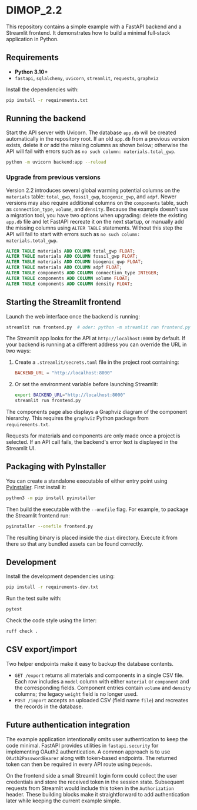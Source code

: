 # DIMOP_2.2

This repository contains a simple example with a FastAPI backend and a Streamlit
frontend. It demonstrates how to build a minimal full‑stack application in
Python.

## Requirements

- **Python 3.10+**
- `fastapi`, `sqlalchemy`, `uvicorn`, `streamlit`, `requests`, `graphviz`

Install the dependencies with:

```bash
pip install -r requirements.txt
```

## Running the backend

Start the API server with Uvicorn. The database `app.db` will be created automatically in the repository root. If an old `app.db` from a previous version exists, delete it or add the missing columns as shown below; otherwise the API will fail with errors such as `no such column: materials.total_gwp`.

```bash
python -m uvicorn backend:app --reload
```

### Upgrade from previous versions

Version 2.2 introduces several global warming potential columns on the `materials` table: `total_gwp`, `fossil_gwp`, `biogenic_gwp`, and `adpf`.
Newer versions may also require additional columns on the `components` table, such as `connection_type`, `volume`, and `density`.
Because the example doesn't use a migration tool, you have two options when upgrading: delete the existing `app.db` file and let FastAPI recreate it on the next startup, or manually add the missing columns using `ALTER TABLE` statements. Without this step the API will fail to start with errors such as `no such column: materials.total_gwp`.

```sql
ALTER TABLE materials ADD COLUMN total_gwp FLOAT;
ALTER TABLE materials ADD COLUMN fossil_gwp FLOAT;
ALTER TABLE materials ADD COLUMN biogenic_gwp FLOAT;
ALTER TABLE materials ADD COLUMN adpf FLOAT;
ALTER TABLE components ADD COLUMN connection_type INTEGER;
ALTER TABLE components ADD COLUMN volume FLOAT;
ALTER TABLE components ADD COLUMN density FLOAT;
```

## Starting the Streamlit frontend

Launch the web interface once the backend is running:

```bash
streamlit run frontend.py  # oder: python -m streamlit run frontend.py
```

The Streamlit app looks for the API at `http://localhost:8000` by default. If
your backend is running at a different address you can override the URL in two
ways:

1. Create a `.streamlit/secrets.toml` file in the project root containing:

   ```toml
   BACKEND_URL = "http://localhost:8000"
   ```

2. Or set the environment variable before launching Streamlit:

   ```bash
   export BACKEND_URL="http://localhost:8000"
   streamlit run frontend.py
   ```

The components page also displays a Graphviz diagram of the component hierarchy.
This requires the `graphviz` Python package from `requirements.txt`.

Requests for materials and components are only made once a project is
selected. If an API call fails, the backend's error text is displayed in the
Streamlit UI.

## Packaging with PyInstaller

You can create a standalone executable of either entry point using
[PyInstaller](https://pyinstaller.org/). First install it:

```bash
python3 -m pip install pyinstaller
```

Then build the executable with the `--onefile` flag. For example, to package the
Streamlit frontend run:

```bash
pyinstaller --onefile frontend.py
```

The resulting binary is placed inside the `dist` directory. Execute it from
there so that any bundled assets can be found correctly.

## Development

Install the development dependencies using:

```bash
pip install -r requirements-dev.txt
```

Run the test suite with:

```bash
pytest
```

Check the code style using the linter:

```bash
ruff check .
```

## CSV export/import

Two helper endpoints make it easy to backup the database contents.

- `GET /export` returns all materials and components in a single CSV file. Each
  row includes a `model` column with either `material` or `component` and the
  corresponding fields. Component entries contain `volume` and `density`
  columns; the legacy `weight` field is no longer used.
- `POST /import` accepts an uploaded CSV (field name `file`) and recreates the
  records in the database.

## Future authentication integration

The example application intentionally omits user authentication to keep the
code minimal. FastAPI provides utilities in `fastapi.security` for implementing
OAuth2 authentication. A common approach is to use
`OAuth2PasswordBearer` along with token‑based endpoints. The returned token can
then be required in every API route using `Depends`.

On the frontend side a small Streamlit login form could collect the user
credentials and store the received token in the session state. Subsequent
requests from Streamlit would include this token in the `Authorization` header.
These building blocks make it straightforward to add authentication later while
keeping the current example simple.
